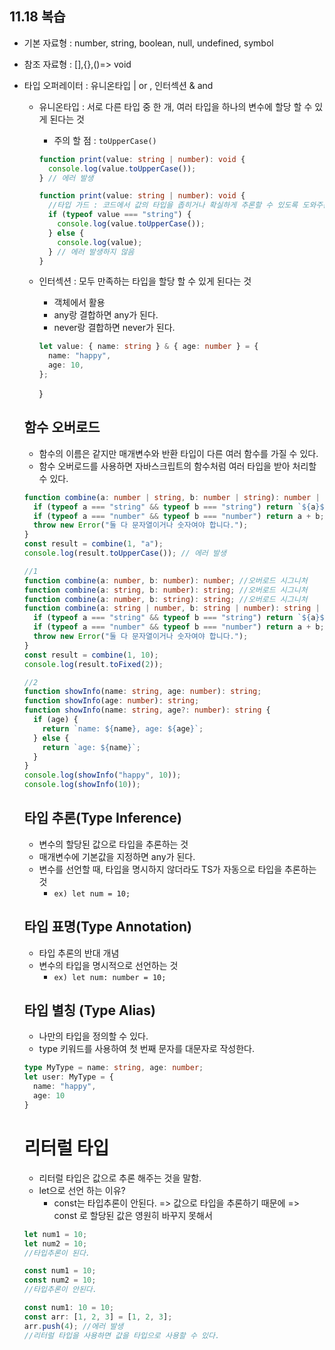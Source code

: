 ## 11.18 복습

- 기본 자료형 : number, string, boolean, null, undefined, symbol
- 참조 자료형 : [],{},()=> void
- 타입 오퍼레이터 : 유니온타입 | or , 인터섹션 & and

  - 유니온타입 : 서로 다른 타입 중 한 개, 여러 타입을 하나의 변수에 할당 할 수 있게 된다는 것

    - 주의 할 점 : `toUpperCase()`

    ```ts
    function print(value: string | number): void {
      console.log(value.toUpperCase());
    } // 에러 발생

    function print(value: string | number): void {
      //타입 가드 : 코드에서 값의 타입을 좁히거나 확실하게 추론할 수 있도록 도와주는 방법
      if (typeof value === "string") {
        console.log(value.toUpperCase());
      } else {
        console.log(value);
      } // 에러 발생하지 않음
    }
    ```

  - 인터섹션 : 모두 만족하는 타입을 할당 할 수 있게 된다는 것
    - 객체에서 활용
    - any랑 결합하면 any가 된다.
    - never랑 결합하면 never가 된다.
    ```ts
    let value: { name: string } & { age: number } = {
      name: "happy",
      age: 10,
    };
    ```
    }

  ## 함수 오버로드

  - 함수의 이름은 같지만 매개변수와 반환 타입이 다른 여러 함수를 가질 수 있다.
  - 함수 오버로드를 사용하면 자바스크립트의 함수처럼 여러 타입을 받아 처리할 수 있다.

  ```ts
  function combine(a: number | string, b: number | string): number | string {
    if (typeof a === "string" && typeof b === "string") return `${a}${b}`;
    if (typeof a === "number" && typeof b === "number") return a + b;
    throw new Error("둘 다 문자열이거나 숫자여야 합니다.");
  }
  const result = combine(1, "a");
  console.log(result.toUpperCase()); // 에러 발생
  ```

  ```ts
  //1
  function combine(a: number, b: number): number; //오버로드 시그니처
  function combine(a: string, b: number): string; //오버로드 시그니처
  function combine(a: number, b: string): string; //오버로드 시그니처
  function combine(a: string | number, b: string | number): string | number {
    if (typeof a === "string" && typeof b === "string") return `${a}${b}`;
    if (typeof a === "number" && typeof b === "number") return a + b;
    throw new Error("둘 다 문자열이거나 숫자여야 합니다.");
  }
  const result = combine(1, 10);
  console.log(result.toFixed(2));
  ```

  ```ts
  //2
  function showInfo(name: string, age: number): string;
  function showInfo(age: number): string;
  function showInfo(name: string, age?: number): string {
    if (age) {
      return `name: ${name}, age: ${age}`;
    } else {
      return `age: ${name}`;
    }
  }
  console.log(showInfo("happy", 10));
  console.log(showInfo(10));
  ```

  ## 타입 추론(Type Inference)

  - 변수의 할당된 값으로 타입을 추론하는 것
  - 매개변수에 기본값을 지정하면 any가 된다.
  - 변수를 선언할 때, 타입을 명시하지 않더라도 TS가 자동으로 타입을 추론하는 것
    - `ex) let num = 10;`

  ## 타입 표명(Type Annotation)

  - 타입 추론의 반대 개념
  - 변수의 타입을 명시적으로 선언하는 것
    - `ex) let num: number = 10;`

  ## 타입 별칭 (Type Alias)

  - 나만의 타입을 정의할 수 있다.
  - type 키워드를 사용하여 첫 번째 문자를 대문자로 작성한다.

  ```ts
  type MyType = name: string, age: number;
  let user: MyType = {
    name: "happy",
    age: 10
  }
  ```

  # 리터럴 타입

  - 리터럴 타입은 값으로 추론 해주는 것을 말함.
  - let으로 선언 하는 이유?
    - const는 타입추론이 안된다. => 값으로 타입을 추론하기 때문에 => const 로 할당된 값은 영원히 바꾸지 못해서

  ```ts
  let num1 = 10;
  let num2 = 10;
  //타입추론이 된다.
  ```

  ```ts
  const num1 = 10;
  const num2 = 10;
  //타입추론이 안된다.
  ```

  ```ts
  const num1: 10 = 10;
  const arr: [1, 2, 3] = [1, 2, 3];
  arr.push(4); //에러 발생
  //리터럴 타입을 사용하면 값을 타입으로 사용할 수 있다.
  ```
